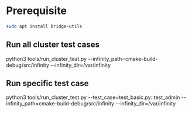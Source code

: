 # Prerequisite

```bash
sudo apt install bridge-utils
```

## Run all cluster test cases
python3 tools/run_cluster_test.py --infinity_path=cmake-build-debug/src/infinity --infinity_dir=/var/infinity

## Run specific test case
python3 tools/run_cluster_test.py --test_case=test_basic.py::test_admin --infinity_path=cmake-build-debug/src/infinity --infinity_dir=/var/infinity